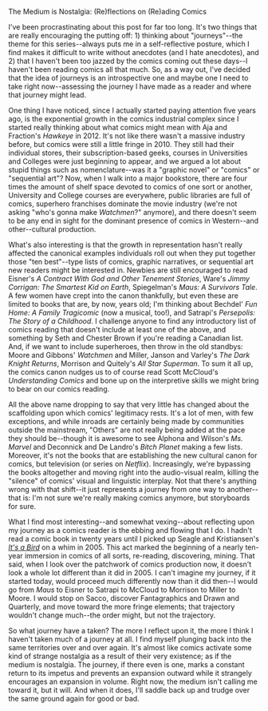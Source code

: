 
The Medium is Nostalgia: (Re)flections on (Re)ading Comics

I've been procrastinating about this post for far too long. It's two things that are really encouraging the putting off: 1) thinking about "journeys"--the theme for this series--always puts me in a self-reflective posture, which I find makes it difficult to write without anecdotes (and I hate anecdotes), and 2) that I haven't been too jazzed by the comics coming out these days--I haven't been reading comics all that much. So, as a way out, I've decided that the idea of journeys is an introspective one and maybe one I need to take right now--assessing the journey I have made as a reader and where that journey might lead. 

One thing I have noticed, since I actually started paying attention five years ago, is the exponential growth in the comics industrial complex since I started really thinking about what comics might mean with Aja and Fraction's *Hawkeye* in 2012. It's not like there wasn't a massive industry before, but comics were still a little fringe in 2010. They still had their individual stores, their subscription-based geeks, courses in Universities and Colleges were just beginning to appear, and we argued a lot about stupid things such as nomenclature--was it a "graphic novel" or "comics" or "sequential art"? Now, when I walk into a major bookstore, there are four times the amount of shelf space devoted to comics of one sort or another, University and College courses are everywhere, public libraries are full of comics, superhero franchises dominate the movie industry (we're not asking "who's gonna make *Watchmen*?" anymore), and there doesn't seem to be any end in sight for the dominant presence of comics in Western--and other--cultural production. 

What's also interesting is that the growth in representation hasn't really affected the canonical examples individuals roll out when they put together those "ten best"--type lists of comics, graphic narratives, or sequential art new readers might be interested in. Newbies are still encouraged to read Eisner's *A Contract With God and Other Tenement Stories*, Ware's *Jimmy Corrigan: The Smartest Kid on Earth*, Spiegelman's *Maus: A Survivors Tale*. A few women have crept into the canon thankfully, but even these are limited to books that are, by now, years old; I'm thinking about Bechdel' *Fun Home: A Family Tragicomic* (now a musical, too!), and Satrapi's *Persepolis: The Story of a Childhood*. I challenge anyone to find any introductory list of comics reading that doesn't include at least one of the above, and something by Seth and Chester Brown if you're reading a Canadian list. And, if we want to include superheroes, then throw in the old standbys: Moore and Gibbons' *Watchmen* and Miller, Janson and Varley's *The Dark Knight Returns*, Morrison and Quitely's *All Star Superman*. To sum it all up, the comics canon nudges us to of course read Scott McCloud's *Understanding Comics* and bone up on the interpretive skills we might bring to bear on our comics reading.

All the above name dropping to say that very little has changed about the scaffolding upon which comics' legitimacy rests. It's a lot of men, with few exceptions, and while inroads are certainly being made by communities outside the mainstream, "Others" are not really being added at the pace they should be--though it is awesome to see Alphona and Wilson's *Ms. Marvel* and Deconnick and De Landro's *Bitch Planet* making a few lists. Moreover, it's not the books that are establishing the new cultural canon for comics, but television (or series on *Netflix*). Increasingly, we're bypassing the books altogether and moving right into the audio-visual realm, killing the "silence" of comics' visual and linguistic interplay. Not that there's anything wrong with that shift--it just represents a journey from one way to another--that is: I'm not sure we're really making comics anymore, but storyboards for sure. 

What I find most interesting--and somewhat vexing--about reflecting upon my journey as a comics reader is the ebbing and flowing that I do. I hadn't read a comic book in twenty years until I picked up Seagle and Kristiansen's
[*It's a Bird*](https://en.wikipedia.org/wiki/It%27s_a_Bird) on a whim in 2005. This act marked the beginning of a nearly ten-year immersion in comics of all sorts, re-reading, discovering, mining. That said, when I look over the patchwork of comics production now, it doesn't look a whole lot different than it did in 2005. I can't imagine my journey, if it started today, would proceed much differently now than it did then--I would go from *Maus* to Eisner to Satrapi to McCloud to Morrison to Miller to Moore. I would stop on Sacco, discover Fantagraphics and Drawn and Quarterly, and move toward the more fringe elements; that trajectory wouldn't change much--the order might, but not the trajectory.

So what journey have a taken? The more I reflect upon it, the more I think I haven't taken much of a journey at all. I find myself plunging back into the same territories over and over again. It's almost like comics activate some kind of strange nostalgia as a result of their very existence; as if the medium is nostalgia. The journey, if there even is one, marks a constant return to its impetus and prevents an expansion outward while it strangely encourages an expansion in volume. Right now, the medium isn't calling me toward it, but it will. And when it does, I'll saddle back up and trudge over the same ground again for good or bad. 
